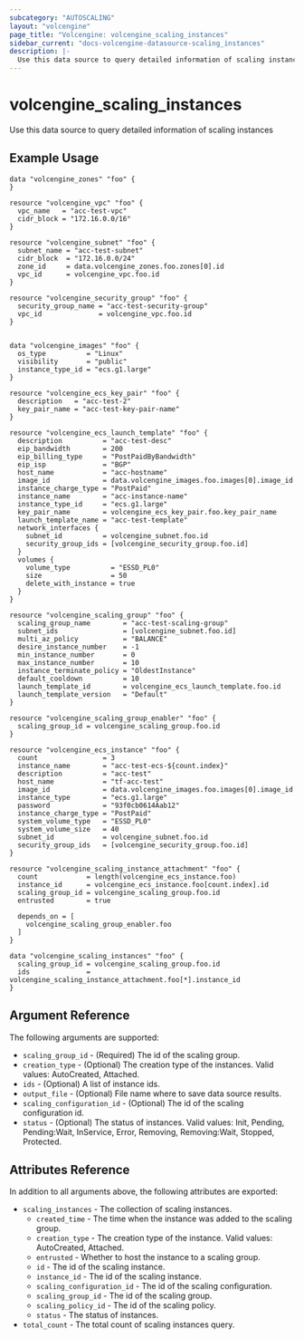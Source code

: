 ```yaml
---
subcategory: "AUTOSCALING"
layout: "volcengine"
page_title: "Volcengine: volcengine_scaling_instances"
sidebar_current: "docs-volcengine-datasource-scaling_instances"
description: |-
  Use this data source to query detailed information of scaling instances
---
```

# volcengine_scaling_instances
Use this data source to query detailed information of scaling instances
## Example Usage
```hcl
data "volcengine_zones" "foo" {
}

resource "volcengine_vpc" "foo" {
  vpc_name   = "acc-test-vpc"
  cidr_block = "172.16.0.0/16"
}

resource "volcengine_subnet" "foo" {
  subnet_name = "acc-test-subnet"
  cidr_block  = "172.16.0.0/24"
  zone_id     = data.volcengine_zones.foo.zones[0].id
  vpc_id      = volcengine_vpc.foo.id
}

resource "volcengine_security_group" "foo" {
  security_group_name = "acc-test-security-group"
  vpc_id              = volcengine_vpc.foo.id
}


data "volcengine_images" "foo" {
  os_type          = "Linux"
  visibility       = "public"
  instance_type_id = "ecs.g1.large"
}

resource "volcengine_ecs_key_pair" "foo" {
  description   = "acc-test-2"
  key_pair_name = "acc-test-key-pair-name"
}

resource "volcengine_ecs_launch_template" "foo" {
  description          = "acc-test-desc"
  eip_bandwidth        = 200
  eip_billing_type     = "PostPaidByBandwidth"
  eip_isp              = "BGP"
  host_name            = "acc-hostname"
  image_id             = data.volcengine_images.foo.images[0].image_id
  instance_charge_type = "PostPaid"
  instance_name        = "acc-instance-name"
  instance_type_id     = "ecs.g1.large"
  key_pair_name        = volcengine_ecs_key_pair.foo.key_pair_name
  launch_template_name = "acc-test-template"
  network_interfaces {
    subnet_id          = volcengine_subnet.foo.id
    security_group_ids = [volcengine_security_group.foo.id]
  }
  volumes {
    volume_type          = "ESSD_PL0"
    size                 = 50
    delete_with_instance = true
  }
}

resource "volcengine_scaling_group" "foo" {
  scaling_group_name        = "acc-test-scaling-group"
  subnet_ids                = [volcengine_subnet.foo.id]
  multi_az_policy           = "BALANCE"
  desire_instance_number    = -1
  min_instance_number       = 0
  max_instance_number       = 10
  instance_terminate_policy = "OldestInstance"
  default_cooldown          = 10
  launch_template_id        = volcengine_ecs_launch_template.foo.id
  launch_template_version   = "Default"
}

resource "volcengine_scaling_group_enabler" "foo" {
  scaling_group_id = volcengine_scaling_group.foo.id
}

resource "volcengine_ecs_instance" "foo" {
  count                = 3
  instance_name        = "acc-test-ecs-${count.index}"
  description          = "acc-test"
  host_name            = "tf-acc-test"
  image_id             = data.volcengine_images.foo.images[0].image_id
  instance_type        = "ecs.g1.large"
  password             = "93f0cb0614Aab12"
  instance_charge_type = "PostPaid"
  system_volume_type   = "ESSD_PL0"
  system_volume_size   = 40
  subnet_id            = volcengine_subnet.foo.id
  security_group_ids   = [volcengine_security_group.foo.id]
}

resource "volcengine_scaling_instance_attachment" "foo" {
  count            = length(volcengine_ecs_instance.foo)
  instance_id      = volcengine_ecs_instance.foo[count.index].id
  scaling_group_id = volcengine_scaling_group.foo.id
  entrusted        = true

  depends_on = [
    volcengine_scaling_group_enabler.foo
  ]
}

data "volcengine_scaling_instances" "foo" {
  scaling_group_id = volcengine_scaling_group.foo.id
  ids              = volcengine_scaling_instance_attachment.foo[*].instance_id
}
```
## Argument Reference
The following arguments are supported:
* `scaling_group_id` - (Required) The id of the scaling group.
* `creation_type` - (Optional) The creation type of the instances. Valid values: AutoCreated, Attached.
* `ids` - (Optional) A list of instance ids.
* `output_file` - (Optional) File name where to save data source results.
* `scaling_configuration_id` - (Optional) The id of the scaling configuration id.
* `status` - (Optional) The status of instances. Valid values: Init, Pending, Pending:Wait, InService, Error, Removing, Removing:Wait, Stopped, Protected.

## Attributes Reference
In addition to all arguments above, the following attributes are exported:
* `scaling_instances` - The collection of scaling instances.
    * `created_time` - The time when the instance was added to the scaling group.
    * `creation_type` - The creation type of the instance. Valid values: AutoCreated, Attached.
    * `entrusted` - Whether to host the instance to a scaling group.
    * `id` - The id of the scaling instance.
    * `instance_id` - The id of the scaling instance.
    * `scaling_configuration_id` - The id of the scaling configuration.
    * `scaling_group_id` - The id of the scaling group.
    * `scaling_policy_id` - The id of the scaling policy.
    * `status` - The status of instances.
* `total_count` - The total count of scaling instances query.


